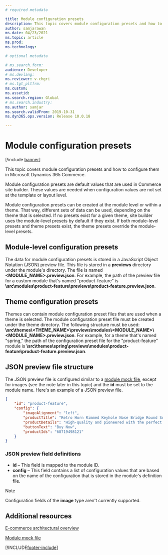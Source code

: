 ```yaml
---
# required metadata

title: Module configuration presets
description: This topic covers module configuration presets and how to configure them in Microsoft Dynamics 365 Commerce.
author: samjarawan
ms.date: 04/23/2021
ms.topic: article
ms.prod: 
ms.technology: 

# optional metadata

# ms.search.form: 
audience: Developer
# ms.devlang: 
ms.reviewer: v-chgri
# ms.tgt_pltfrm: 
ms.custom: 
ms.assetid: 
ms.search.region: Global
# ms.search.industry: 
ms.author: samjar
ms.search.validFrom: 2019-10-31
ms.dyn365.ops.version: Release 10.0.18

---
```

# Module configuration presets

[!include [banner](../includes/banner.md)]

This topic covers module configuration presets and how to configure them in Microsoft Dynamics 365 Commerce.

Module configuration presets are default values that are used in Commerce site builder. These values are needed when configuration values are not set at the template or layout level.

Module configuration presets can be created at the module level or within a theme. That way, different sets of data can be used, depending on the theme that is selected. If no presets exist for a given theme, site builder uses the module-level presets by default if they exist. If both module-level presets and theme presets exist, the theme presets override the module-level presets.

## Module-level configuration presets

The data for module configuration presets is stored in a JavaScript Object Notation (JSON) preview file. This file is stored in a **previews** directory under the module's directory. The file is named **\<MODULE\_NAME\>.preview.json**. For example, the path of the preview file for a custom module that's named "product-feature" is **\\src\\modules\\product-feature\\previews\\product-feature.preview.json**.

## Theme configuration presets

Themes can contain module configuration preset files that are used when a theme is selected. The module configuration preset file must be created under the theme directory. The following structure must be used: **\\src\\themes\\\<THEME\_NAME\>\\previews\\modules\\\<MODULE\_NAME\>\\<MODULE\_NAME\>.preview.json**. For example, for a theme that's named "spring," the path of the configuration preset file for the "product-feature" module is **\\src\\themes\\spring\\previews\\modules\\product-feature\\product-feature.preview.json**.

## JSON preview file structure

The JSON preview file is configured similar to a [module mock file](module-mock-file.md), except for images (see the note later in this topic) and the **id** must be set to the module name. Here's an example of a JSON preview file.

```json
{
    "id": "product-feature",
    "config": {
        "imageAlignment": "left",
        "productTitle": "Retro Horn Rimmed Keyhole Nose Bridge Round Sunglasses",
        "productDetails": "High-quality and pioneered with the perfect blend of timeless classic and modern technology with hint of old school glamor.",
        "buttonText": "Buy Now",
        "productIds": "68719498121"
    }
}
```

### JSON preview field definitions

- **id** – This field is mapped to the module ID.
- **config** – This field contains a list of configuration values that are based on the name of the configuration that is stored in the module's definition file.

> [!NOTE]
> Configuration fields of the **image** type aren't currently supported.

## Additional resources

[E-commerce architectural overview](architectural-overview.md)

[Module mock file](module-mock-file.md)

[!INCLUDE[footer-include](../../includes/footer-banner.md)]
